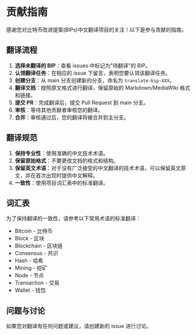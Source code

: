# 贡献指南

感谢您对比特币改进提案(BIPs)中文翻译项目的关注！以下是参与贡献的指南。

## 翻译流程

1. **选择未翻译的 BIP**：查看 issues 中标记为"待翻译"的 BIP。
2. **认领翻译任务**：在相应的 issue 下留言，表明您要认领该翻译任务。
3. **创建分支**：从 main 分支创建新的分支，命名为 `translate-bip-XXX`。
4. **翻译文档**：按照原文格式进行翻译，保留原始的 Markdown/MediaWiki 格式和链接。
5. **提交 PR**：完成翻译后，提交 Pull Request 到 main 分支。
6. **审核**：等待其他贡献者审核您的翻译。
7. **合并**：审核通过后，您的翻译将被合并到主分支。

## 翻译规范

1. **保持专业性**：使用准确的中文技术术语。
2. **保留原始格式**：不要更改文档的格式和结构。
3. **保留英文术语**：对于没有广泛接受的中文翻译的技术术语，可以保留英文原文，并在首次出现时提供中文解释。
4. **一致性**：使用项目词汇表中的标准翻译。

## 词汇表

为了保持翻译的一致性，请参考以下常用术语的标准翻译：

- Bitcoin - 比特币
- Block - 区块
- Blockchain - 区块链
- Consensus - 共识
- Hash - 哈希
- Mining - 挖矿
- Node - 节点
- Transaction - 交易
- Wallet - 钱包

## 问题与讨论

如果您对翻译有任何问题或建议，请创建新的 issue 进行讨论。